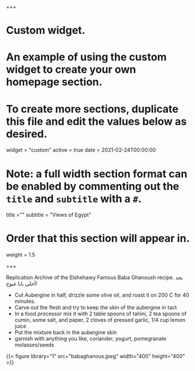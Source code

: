 
+++
# Custom widget.
# An example of using the custom widget to create your own homepage section.
# To create more sections, duplicate this file and edit the values below as desired.
widget = "custom"
active = true
date = 2021-02-24T00:00:00

# Note: a full width section format can be enabled by commenting out the `title` and `subtitle` with a `#`.
title =""
subtitle = "Views of Egypt"

# Order that this section will appear in.
weight = 1.5


+++

Replication Archive of the  Elshehawy Famous Baba Ghanoush recipe. بجد أحلى بابا غنوج!

- Cut Aubergine in half, drizzle some olive oil, and roast it on 200 C for 40 minutes.
- Carve out the flesh and try to keep the skin of the aubergine in tact
- In a food processor mix it with 2 table spoons of tahini, 2 tea spoons of cumin, some salt, and paper, 2 cloves of pressed garlic, 1/4 cup lemon juice
- Put the mixture back in the aubergine skin
- garnish with anything you like, coriander, yogurt, pomegranate molasses/seeds


{{< figure library="1" src="babaghanous.jpeg" width="400" height="400" >}}



